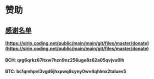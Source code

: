 # 赞助

## [感谢名单](https://sirin.coding.net/public/main/main/git/files/master/donate)

#### [https://sirin.coding.net/public/main/main/git/files/master/donate](https://sirin.coding.net/public/main/main/git/files/master/donate)

#### BCH:  qrg6qrkz67ltxw7hzn9nz256uge8z62a05qvjvu0lh

#### **BTC:  bc1qmhpvl3vgd6jhxpwq8cyny0wv4qhlmx2taluev5**
